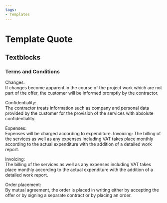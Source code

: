 ```yaml
---
tags:
- Templates
---
```


# Template Quote

## Textblocks

### Terms and Conditions

Changes:\
If changes become apparent in the course of the project work which are not part of the offer, the customer will be informed promptly by the contractor. 

Confidentiality:\
The contractor treats information such as company and personal data provided by the customer for the provision of the services with absolute confidentiality. 

Expenses:\
Expenses will be charged according to expenditure. Invoicing: The billing of the services as well as any expenses including VAT takes place monthly according to the actual expenditure with the addition of a detailed work report. 

Invoicing:\
The billing of the services as well as any expenses including VAT takes place monthly according to the actual expenditure with the addition of a detailed work report.

Order placement:\
By mutual agreement, the order is placed in writing either by accepting the offer or by signing a separate contract or by placing an order.